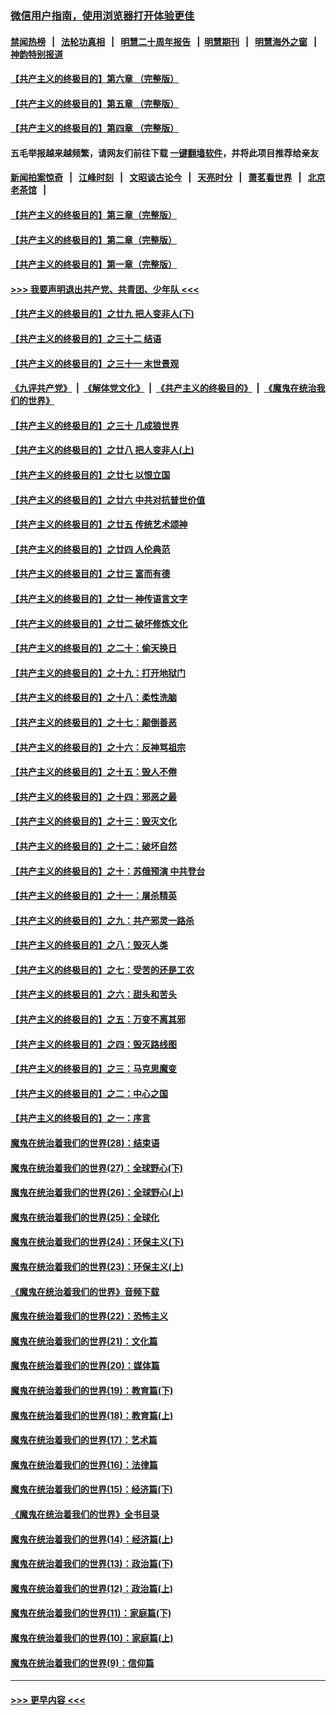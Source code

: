 ### [微信用户指南，使用浏览器打开体验更佳](https://github.com/gfw-breaker/banned-news1/blob/master/indexes/wechat-guide.md?t=0)
#### [禁闻热榜](热点新闻.md?t=0)  &nbsp;&nbsp;|&nbsp;&nbsp; [法轮功真相](https://github.com/gfw-breaker/truth/blob/master/README.md?t=0) &nbsp;&nbsp;|&nbsp;&nbsp; [明慧二十周年报告](https://github.com/gfw-breaker/mh-reports/blob/master/README.md?t=0) &nbsp;&nbsp;|&nbsp;&nbsp;[明慧期刊](https://github.com/gfw-breaker/mh-qikan) &nbsp;&nbsp;|&nbsp;&nbsp; [明慧海外之窗](https://github.com/gfw-breaker/mh-news/blob/master/README.md?t=0) &nbsp;&nbsp;|&nbsp;&nbsp; [神韵特别报道](https://github.com/gfw-breaker/mh-news/blob/master/shenyun.md?t=0)
#### [【共产主义的终极目的】第六章 （完整版）](../pages/nsc422/n11428913.md?t=02081455) 
#### [【共产主义的终极目的】第五章 （完整版）](../pages/nsc422/n11428912.md?t=02081455) 
#### [【共产主义的终极目的】第四章 （完整版）](../pages/nsc422/n11428907.md?t=02081455) 
#### 五毛举报越来越频繁，请网友们前往下载 [一键翻墙软件](https://github.com/gfw-breaker/ssr-accounts)，并将此项目推荐给亲友
#### [新闻拍案惊奇](https://github.com/gfw-breaker/banned-news1/blob/master/pages/link4.md) &nbsp;&nbsp;|&nbsp;&nbsp; [江峰时刻](https://github.com/gfw-breaker/banned-news1/blob/master/pages/link4.md) &nbsp;&nbsp;|&nbsp;&nbsp; [文昭谈古论今](https://github.com/gfw-breaker/banned-news1/blob/master/pages/link4.md) &nbsp;&nbsp;|&nbsp;&nbsp; [天亮时分](https://github.com/gfw-breaker/banned-news1/blob/master/pages/link4.md) &nbsp;&nbsp;|&nbsp;&nbsp; [萧茗看世界](https://github.com/gfw-breaker/banned-news1/blob/master/pages/link4.md) &nbsp;&nbsp;|&nbsp;&nbsp; [北京老茶馆](https://github.com/gfw-breaker/banned-news1/blob/master/pages/link4.md) &nbsp;&nbsp;|&nbsp;&nbsp; 
#### [【共产主义的终极目的】第三章（完整版）](../pages/nsc422/n11428848.md?t=02081455) 
#### [【共产主义的终极目的】第二章（完整版）](../pages/nsc422/n11428831.md?t=02081455) 
#### [【共产主义的终极目的】第一章（完整版）](../pages/nsc422/n11417651.md?t=02081455) 
#### [>>> 我要声明退出共产党、共青团、少年队 <<<](https://github.com/begood0513/goodnews/blob/master/quit/letter.md) 
#### [【共产主义的终极目的】之廿九 把人变非人(下)](../pages/nsc422/n11344140.md?t=02081455) 
#### [【共产主义的终极目的】之三十二 结语](../pages/nsc422/n11360535.md?t=02081455) 
#### [【共产主义的终极目的】之三十一 末世景观](../pages/nsc422/n11351129.md?t=02081455) 
#### [《九评共产党》](https://github.com/begood0513/9ping.md/blob/master/README.md) &nbsp;|&nbsp; [《解体党文化》](../../../../jtdwh.md/blob/master/README.md)  &nbsp;|&nbsp; [《共产主义的终极目的》](../../../../gczydzjmd.md/blob/master/README.md) &nbsp;|&nbsp; [《魔鬼在统治我们的世界》](../../../../mgztzwmdsj.md/blob/master/README.md) 
#### [【共产主义的终极目的】之三十 几成狼世界](../pages/nsc422/n11348280.md?t=02081455) 
#### [【共产主义的终极目的】之廿八 把人变非人(上)](../pages/nsc422/n11340492.md?t=02081455) 
#### [【共产主义的终极目的】之廿七 以恨立国](../pages/nsc422/n11336944.md?t=02081455) 
#### [【共产主义的终极目的】之廿六 中共对抗普世价值](../pages/nsc422/n11324785.md?t=02081455) 
#### [【共产主义的终极目的】之廿五 传统艺术颂神](../pages/nsc422/n11296396.md?t=02081455) 
#### [【共产主义的终极目的】之廿四 人伦典范](../pages/nsc422/n11296397.md?t=02081455) 
#### [【共产主义的终极目的】之廿三 富而有德](../pages/nsc422/n11283598.md?t=02081455) 
#### [【共产主义的终极目的】之廿一 神传语言文字](../pages/nsc422/n11263265.md?t=02081455) 
#### [【共产主义的终极目的】之廿二 破坏修炼文化](../pages/nsc422/n11245728.md?t=02081455) 
#### [【共产主义的终极目的】之二十：偷天换日](../pages/nsc422/n11238846.md?t=02081455) 
#### [【共产主义的终极目的】之十九：打开地狱门](../pages/nsc422/n11206376.md?t=02081455) 
#### [【共产主义的终极目的】之十八：柔性洗脑](../pages/nsc422/n11199994.md?t=02081455) 
#### [【共产主义的终极目的】之十七：颠倒善恶](../pages/nsc422/n11179782.md?t=02081455) 
#### [【共产主义的终极目的】之十六：反神骂祖宗](../pages/nsc422/n11166798.md?t=02081455) 
#### [【共产主义的终极目的】之十五：毁人不倦](../pages/nsc422/n11166792.md?t=02081455) 
#### [【共产主义的终极目的】之十四：邪恶之最](../pages/nsc422/n11150249.md?t=02081455) 
#### [【共产主义的终极目的】之十三：毁灭文化](../pages/nsc422/n11135227.md?t=02081455) 
#### [【共产主义的终极目的】之十二：破坏自然](../pages/nsc422/n11135214.md?t=02081455) 
#### [【共产主义的终极目的】之十：苏俄预演 中共登台](../pages/nsc422/n11118424.md?t=02081455) 
#### [【共产主义的终极目的】之十一：屠杀精英](../pages/nsc422/n11118442.md?t=02081455) 
#### [【共产主义的终极目的】之九：共产邪灵一路杀](../pages/nsc422/n11114139.md?t=02081455) 
#### [【共产主义的终极目的】之八：毁灭人类](../pages/nsc422/n11108503.md?t=02081455) 
#### [【共产主义的终极目的】之七：受苦的还是工农](../pages/nsc422/n11101809.md?t=02081455) 
#### [【共产主义的终极目的】之六：甜头和苦头](../pages/nsc422/n11096971.md?t=02081455) 
#### [【共产主义的终极目的】之五：万变不离其邪](../pages/nsc422/n11091285.md?t=02081455) 
#### [【共产主义的终极目的】之四：毁灭路线图](../pages/nsc422/n11086284.md?t=02081455) 
#### [【共产主义的终极目的】之三：马克思魔变](../pages/nsc422/n11061941.md?t=02081455) 
#### [【共产主义的终极目的】之二：中心之国](../pages/nsc422/n11047728.md?t=02081455) 
#### [【共产主义的终极目的】之一：序言](../pages/nsc422/n11086077.md?t=02081455) 
#### [魔鬼在统治着我们的世界(28)：结束语](../pages/nsc422/n10936246.md?t=02081455) 
#### [魔鬼在统治着我们的世界(27)：全球野心(下)](../pages/nsc422/n10928319.md?t=02081455) 
#### [魔鬼在统治着我们的世界(26)：全球野心(上)](../pages/nsc422/n10900318.md?t=02081455) 
#### [魔鬼在统治着我们的世界(25)：全球化](../pages/nsc422/n10788205.md?t=02081455) 
#### [魔鬼在统治着我们的世界(24)：环保主义(下)](../pages/nsc422/n10695307.md?t=02081455) 
#### [魔鬼在统治着我们的世界(23)：环保主义(上)](../pages/nsc422/n10688613.md?t=02081455) 
#### [《魔鬼在统治着我们的世界》音频下载](../pages/nsc422/n10635553.md?t=02081455) 
#### [魔鬼在统治着我们的世界(22)：恐怖主义](../pages/nsc422/n10614727.md?t=02081455) 
#### [魔鬼在统治着我们的世界(21)：文化篇](../pages/nsc422/n10597706.md?t=02081455) 
#### [魔鬼在统治着我们的世界(20)：媒体篇](../pages/nsc422/n10586579.md?t=02081455) 
#### [魔鬼在统治着我们的世界(19)：教育篇(下)](../pages/nsc422/n10564808.md?t=02081455) 
#### [魔鬼在统治着我们的世界(18)：教育篇(上)](../pages/nsc422/n10526970.md?t=02081455) 
#### [魔鬼在统治着我们的世界(17)：艺术篇](../pages/nsc422/n10499093.md?t=02081455) 
#### [魔鬼在统治着我们的世界(16)：法律篇](../pages/nsc422/n10485969.md?t=02081455) 
#### [魔鬼在统治着我们的世界(15)：经济篇(下)](../pages/nsc422/n10469975.md?t=02081455) 
#### [《魔鬼在统治着我们的世界》全书目录](../pages/nsc422/n10464261.md?t=02081455) 
#### [魔鬼在统治着我们的世界(14)：经济篇(上)](../pages/nsc422/n10457370.md?t=02081455) 
#### [魔鬼在统治着我们的世界(13)：政治篇(下)](../pages/nsc422/n10448270.md?t=02081455) 
#### [魔鬼在统治着我们的世界(12)：政治篇(上)](../pages/nsc422/n10444576.md?t=02081455) 
#### [魔鬼在统治着我们的世界(11)：家庭篇(下)](../pages/nsc422/n10440961.md?t=02081455) 
#### [魔鬼在统治着我们的世界(10)：家庭篇(上)](../pages/nsc422/n10435448.md?t=02081455) 
#### [魔鬼在统治着我们的世界(9)：信仰篇](../pages/nsc422/n10432159.md?t=02081455) 

----
#### [ >>> 更早内容 <<< ](../indexes/nsc422-earlier.md)
